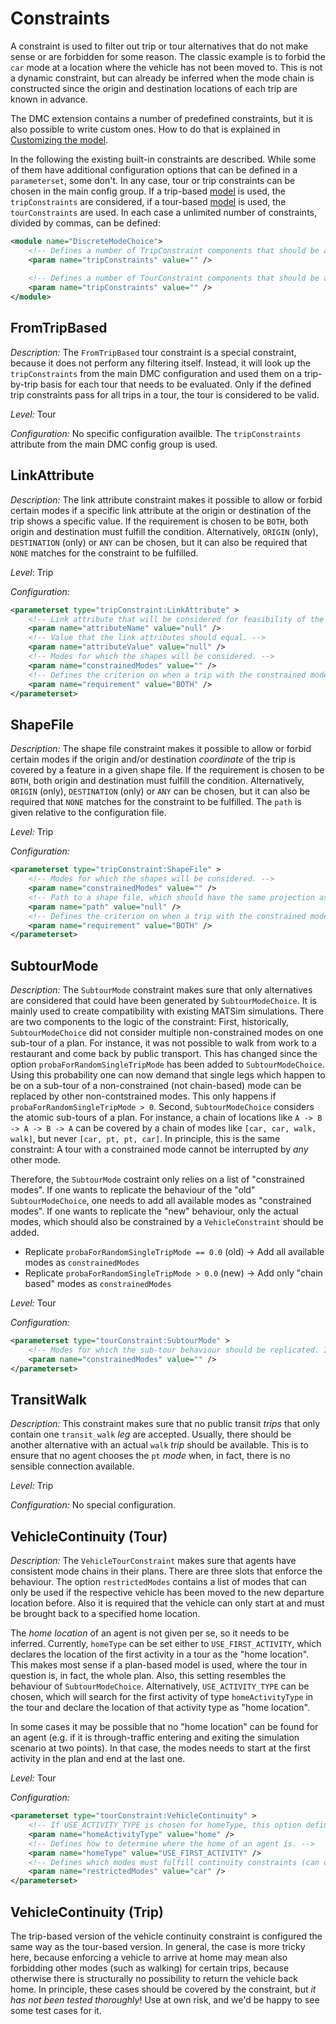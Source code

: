 # Constraints

A constraint is used to filter out trip or tour alternatives that do not make sense or are forbidden for some reason. The classic example is to forbid the `car` mode at a location where the vehicle has not been moved to. This is not a dynamic constraint, but can already be inferred when the mode chain is constructed since the origin and destination locations of each trip are known in advance.

The DMC extension contains a number of predefined constraints, but it is also possible to write custom ones. How to do that is explained in [Customizing the model](../Customizing.md).

In the following the existing built-in constraints are described. While some of them have additional configuration options that can be defined in a `parameterset`, some don't. In any case, tour or trip constraints can be chosen in the main config group. If a trip-based [model](Model.md) is used, the `tripConstraints` are considered, if a tour-based [model](Model.md) is used, the `tourConstraints` are used. In each case a unlimited number of constraints, divided by commas, can be defined:

```xml
<module name="DiscreteModeChoice">
	<!-- Defines a number of TripConstraint components that should be activated. Built-in choices: ... -->
	<param name="tripConstraints" value="" />
	
	<!-- Defines a number of TourConstraint components that should be activated. Built-in choices: ... -->
	<param name="tripConstraints" value="" />
</module>
```

## FromTripBased

*Description:* The `FromTripBased` tour constraint is a special constraint, because it does not perform any filtering itself. Instead, it will look up the `tripConstraints` from the main DMC configuration and used them on a trip-by-trip basis for each tour that needs to be evaluated. Only if the defined trip constraints pass for all trips in a tour, the tour is considered to be valid.

*Level:* Tour

*Configuration:*
No specific configuration availble. The `tripConstraints` attribute from the main DMC config group is used.

## LinkAttribute

*Description:* The link attribute constraint makes it possible to allow or forbid certain modes if a specific link attribute at the origin or destination of the trip shows a specific value. If the requirement is chosen to be `BOTH`, both origin and destination must fulfill the condition. Alternatively, `ORIGIN` (only), `DESTINATION` (only) or `ANY` can be chosen, but it can also be required that `NONE` matches for the constraint to be fulfilled.

*Level*: Trip

*Configuration:*

```xml
<parameterset type="tripConstraint:LinkAttribute" >
	<!-- Link attribute that will be considered for feasibility of the trip. -->
	<param name="attributeName" value="null" />
	<!-- Value that the link attributes should equal. -->
	<param name="attributeValue" value="null" />
	<!-- Modes for which the shapes will be considered. -->
	<param name="constrainedModes" value="" />
	<!-- Defines the criterion on when a trip with the constrained mode will be allowed: ORIGIN, DESTINATION, BOTH, ANY, NONE -->
	<param name="requirement" value="BOTH" />
</parameterset>
```

## ShapeFile

*Description:* The shape file constraint makes it possible to allow or forbid certain modes if the origin and/or destination *coordinate* of the trip is covered by a feature in a given shape file. If the requirement is chosen to be `BOTH`, both origin and destination must fulfill the condition. Alternatively, `ORIGIN` (only), `DESTINATION` (only) or `ANY` can be chosen, but it can also be required that `NONE` matches for the constraint to be fulfilled. The `path` is given relative to the configuration file.

*Level:* Trip

*Configuration:*

```xml
<parameterset type="tripConstraint:ShapeFile" >
	<!-- Modes for which the shapes will be considered. -->
	<param name="constrainedModes" value="" />
	<!-- Path to a shape file, which should have the same projection as the network. -->
	<param name="path" value="null" />
	<!-- Defines the criterion on when a trip with the constrained mode will be allowed: ORIGIN, DESTINATION, BOTH, ANY, NONE -->
	<param name="requirement" value="BOTH" />
</parameterset>
```

## SubtourMode

*Description:* The `SubtourMode` constraint makes sure that only alternatives are considered that could have been generated by `SubtourModeChoice`. It is mainly used to create compatibility with existing MATSim simulations. There are two components to the logic of the constraint: First, historically, `SubtourModeChoice` did not consider multiple non-constrained modes on one sub-tour of a plan. For instance, it was not possible to walk from work to a restaurant and come back by public transport. This has changed since the option `probaForRandomSingleTripMode` has been added to `SubtourModeChoice`. Using this probability one can now demand that single legs which happen to be on a sub-tour of a non-constrained (not chain-based) mode can be replaced by other non-contstrained modes. This only happens if `probaForRandomSingleTripMode > 0`. Second, `SubtourModeChoice` considers the atomic sub-tours of a plan. For instance, a chain of locations like `A -> B -> A -> B -> A` can be covered by a chain of modes like `[car, car, walk, walk]`, but never `[car, pt, pt, car]`. In principle, this is the same constraint: A tour with a constrained mode cannot be interrupted by *any* other mode.

Therefore, the `SubtourMode` costraint only relies on a list of "constrained modes". If one wants to replicate the behaviour of the "old" `SubtourModeChoice`, one needs to add all available modes as "constrained modes". If one wants to replicate the "new" behaviour, only the actual modes, which should also be constrained by a `VehicleConstraint` should be added.

- Replicate `probaForRandomSingleTripMode == 0.0` (old) -> Add all available modes as `constrainedModes`
- Replicate `probaForRandomSingleTripMode > 0.0` (new) -> Add only "chain based" modes as `constrainedModes`

*Level:* Tour

*Configuration:*

```xml
<parameterset type="tourConstraint:SubtourMode" >
	<!-- Modes for which the sub-tour behaviour should be replicated. If all available modes are put here, this equals to SubTourModeChoice with singleLegProbability == 0.0; if only the constrained modes are put here, it equals singleLegProbability > 0.0 -->
	<param name="constrainedModes" value="" />
</parameterset>
```

## TransitWalk

*Description:* This constraint makes sure that no public transit *trips* that only contain one `transit_walk` *leg* are accepted. Usually, there should be another alternative with an actual `walk` *trip* should be available. This is to ensure that no agent chooses the `pt` *mode* when, in fact, there is no sensible connection available.

*Level:* Trip

*Configuration:*
No special configuration.

## VehicleContinuity (Tour)

*Description:* The `VehicleTourConstraint` makes sure that agents have consistent mode chains in their plans. There are three slots that enforce the behaviour. The option `restrictedModes` contains a list of modes that can only be used if the respective vehicle has been moved to the new departure location before. Also it is required that the vehicle can only start at and must be brought back to a specified home location.

The *home location* of an agent is not given per se, so it needs to be inferred. Currently, `homeType` can be set either to `USE_FIRST_ACTIVITY`, which declares the location of the first activity in a tour as the "home location". This makes most sense if a plan-based model is used, where the tour in question is, in fact, the whole plan. Also, this setting resembles the behaviour of `SubtourModeChoice`. Alternatively, `USE_ACTIVITY_TYPE` can be chosen, which will search for the first activity of type `homeActivityType` in the tour and declare the location of that activity type as "home location".

In some cases it may be possible that no "home location" can be found for an agent (e.g. if it is through-traffic entering and exiting the simulation scenario at two points). In that case, the modes needs to start at the first activity in the plan and end at the last one.

*Level:* Tour

*Configuration:*

```xml
<parameterset type="tourConstraint:VehicleContinuity" >
	<!-- If USE_ACTIVITY_TYPE is chosen for homeType, this option defines which activity type to look for. -->
	<param name="homeActivityType" value="home" />
	<!-- Defines how to determine where the home of an agent is. -->
	<param name="homeType" value="USE_FIRST_ACTIVITY" />
	<!-- Defines which modes must fulfill continuity constraints (can only be used where they have been brough to before) -->
	<param name="restrictedModes" value="car" />
</parameterset>
```

## VehicleContinuity (Trip)

The trip-based version of the vehicle continuity constraint is configured the same way as the tour-based version. In general, the case is more tricky here, because enforcing a vehicle to arrive at home may mean also forbidding other modes (such as walking) for certain trips, because otherwise there is structurally no possibility to return the vehicle back home. In principle, these cases should be covered by the constraint, but *it has not been tested thoroughly*! Use at own risk, and we'd be happy to see some test cases for it.




